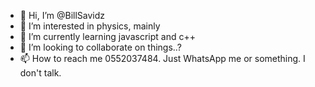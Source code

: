 - 👋 Hi, I’m @BillSavidz
- 👀 I’m interested in physics, mainly
- 🌱 I’m currently learning javascript and c++
- 💞️ I’m looking to collaborate on things..?
- 📫 How to reach me 0552037484. Just WhatsApp me or something. I don't talk.

<!---
BillSavidz/BillSavidz is a ✨ special ✨ repository because its `README.md` (this file) appears on your GitHub profile.
You can click the Preview link to take a look at your changes.
--->
